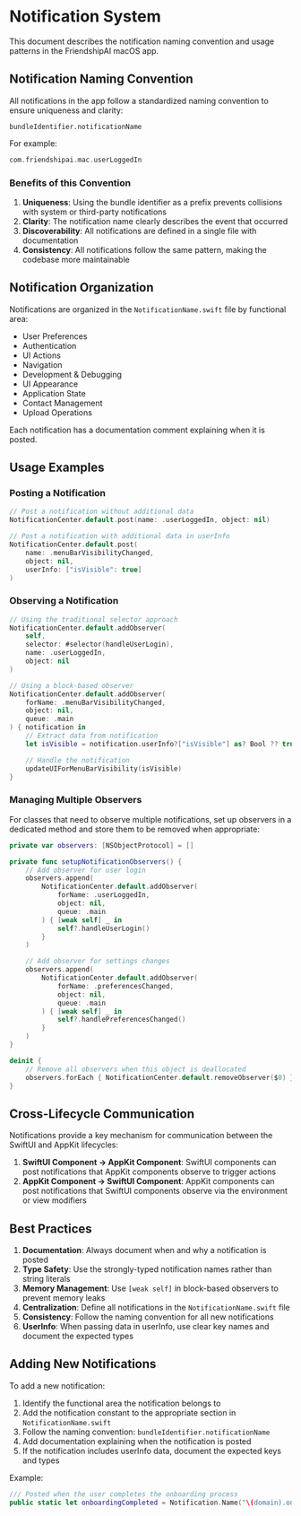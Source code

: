 # Notification System

This document describes the notification naming convention and usage patterns in the FriendshipAI macOS app.

## Notification Naming Convention

All notifications in the app follow a standardized naming convention to ensure uniqueness and clarity:

```
bundleIdentifier.notificationName
```

For example:

```swift
com.friendshipai.mac.userLoggedIn
```

### Benefits of this Convention

1. **Uniqueness**: Using the bundle identifier as a prefix prevents collisions with system or third-party notifications
2. **Clarity**: The notification name clearly describes the event that occurred
3. **Discoverability**: All notifications are defined in a single file with documentation
4. **Consistency**: All notifications follow the same pattern, making the codebase more maintainable

## Notification Organization

Notifications are organized in the `NotificationName.swift` file by functional area:

- User Preferences
- Authentication
- UI Actions
- Navigation
- Development & Debugging
- UI Appearance
- Application State
- Contact Management
- Upload Operations

Each notification has a documentation comment explaining when it is posted.

## Usage Examples

### Posting a Notification

```swift
// Post a notification without additional data
NotificationCenter.default.post(name: .userLoggedIn, object: nil)

// Post a notification with additional data in userInfo
NotificationCenter.default.post(
    name: .menuBarVisibilityChanged,
    object: nil,
    userInfo: ["isVisible": true]
)
```

### Observing a Notification

```swift
// Using the traditional selector approach
NotificationCenter.default.addObserver(
    self,
    selector: #selector(handleUserLogin),
    name: .userLoggedIn,
    object: nil
)

// Using a block-based observer
NotificationCenter.default.addObserver(
    forName: .menuBarVisibilityChanged,
    object: nil,
    queue: .main
) { notification in
    // Extract data from notification
    let isVisible = notification.userInfo?["isVisible"] as? Bool ?? true

    // Handle the notification
    updateUIForMenuBarVisibility(isVisible)
}
```

### Managing Multiple Observers

For classes that need to observe multiple notifications, set up observers in a dedicated method and store them to be removed when appropriate:

```swift
private var observers: [NSObjectProtocol] = []

private func setupNotificationObservers() {
    // Add observer for user login
    observers.append(
        NotificationCenter.default.addObserver(
            forName: .userLoggedIn,
            object: nil,
            queue: .main
        ) { [weak self] _ in
            self?.handleUserLogin()
        }
    )

    // Add observer for settings changes
    observers.append(
        NotificationCenter.default.addObserver(
            forName: .preferencesChanged,
            object: nil,
            queue: .main
        ) { [weak self] _ in
            self?.handlePreferencesChanged()
        }
    )
}

deinit {
    // Remove all observers when this object is deallocated
    observers.forEach { NotificationCenter.default.removeObserver($0) }
}
```

## Cross-Lifecycle Communication

Notifications provide a key mechanism for communication between the SwiftUI and AppKit lifecycles:

1. **SwiftUI Component → AppKit Component**: SwiftUI components can post notifications that AppKit components observe to trigger actions
2. **AppKit Component → SwiftUI Component**: AppKit components can post notifications that SwiftUI components observe via the environment or view modifiers

## Best Practices

1. **Documentation**: Always document when and why a notification is posted
2. **Type Safety**: Use the strongly-typed notification names rather than string literals
3. **Memory Management**: Use `[weak self]` in block-based observers to prevent memory leaks
4. **Centralization**: Define all notifications in the `NotificationName.swift` file
5. **Consistency**: Follow the naming convention for all new notifications
6. **UserInfo**: When passing data in userInfo, use clear key names and document the expected types

## Adding New Notifications

To add a new notification:

1. Identify the functional area the notification belongs to
2. Add the notification constant to the appropriate section in `NotificationName.swift`
3. Follow the naming convention: `bundleIdentifier.notificationName`
4. Add documentation explaining when the notification is posted
5. If the notification includes userInfo data, document the expected keys and types

Example:

```swift
/// Posted when the user completes the onboarding process
public static let onboardingCompleted = Notification.Name("\(domain).onboardingCompleted")
```

